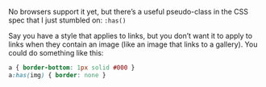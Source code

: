 No browsers support it yet, but there’s a useful pseudo-class in the CSS spec that I just stumbled on: `:has()`

Say you have a style that applies to links, but you don’t want it to apply to links when they contain an image (like an image that links to a gallery). You could do something like this:

```css
a { border-bottom: 1px solid #000 }
a:has(img) { border: none }
```